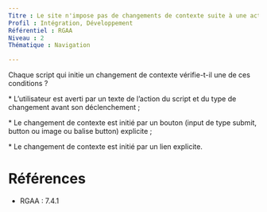 ```yaml
---
Titre : Le site n'impose pas de changements de contexte suite à une action de l'utilisateur sans validation explicite ou information préalable.
Profil : Intégration, Développement
Référentiel : RGAA
Niveau : 2
Thématique : Navigation

---
```

Chaque script qui initie un changement de contexte vérifie-t-il une de ces conditions ?

\* L’utilisateur est averti par un texte de l’action du script et du type de changement avant son déclenchement ;

\* Le changement de contexte est initié par un bouton (input de type submit, button ou image ou balise button) explicite ;

\* Le changement de contexte est initié par un lien explicite.

# Références

*   RGAA : 7.4.1